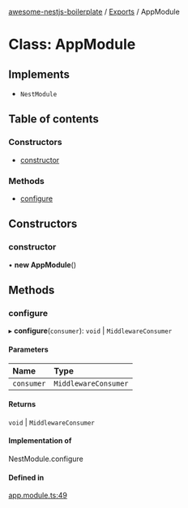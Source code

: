 [awesome-nestjs-boilerplate](../README.md) / [Exports](../modules.md) / AppModule

# Class: AppModule

## Implements

- `NestModule`

## Table of contents

### Constructors

- [constructor](AppModule.md#constructor)

### Methods

- [configure](AppModule.md#configure)

## Constructors

### constructor

• **new AppModule**()

## Methods

### configure

▸ **configure**(`consumer`): `void` \| `MiddlewareConsumer`

#### Parameters

| Name | Type |
| :------ | :------ |
| `consumer` | `MiddlewareConsumer` |

#### Returns

`void` \| `MiddlewareConsumer`

#### Implementation of

NestModule.configure

#### Defined in

[app.module.ts:49](https://github.com/klub-deepak/poc_doc_generation_3/blob/a592bb2/src/app.module.ts#L49)
